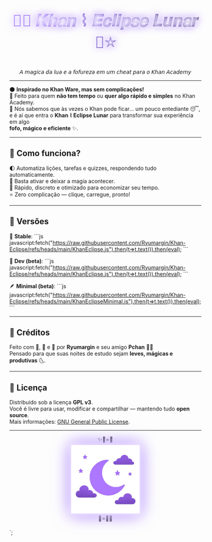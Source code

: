 
<h1 align="center" style="font-family: 'Segoe UI', sans-serif; font-size: 3em; background: linear-gradient(90deg, #a073ff, #6a4fbf, #2e1f5e); -webkit-background-clip: text; color: transparent; text-shadow: 0 0 10px #fff, 0 0 20px #a073ff;">
🌙✨ 𝑲𝒉𝒂𝒏 ⌇ 𝑬𝒄𝒍𝒊𝒑𝒔𝒆 𝑳𝒖𝒏𝒂𝒓 🌌⭐
</h1>

<p align="center"><i>𝘈 𝘮𝘢𝘨𝘪𝘤𝘢 𝘥𝘢 𝘭𝘶𝘢 𝘦 𝘢 𝘧𝘰𝘧𝘶𝘳𝘦𝘻𝘢 𝘦𝘮 𝘶𝘮 𝘤𝘩𝘦𝘢𝘵 𝘱𝘢𝘳𝘢 𝘰 𝘒𝘩𝘢𝘯 𝘈𝘤𝘢𝘥𝘦𝘮𝘺</i></p>

---

🌑 **Inspirado no Khan Ware, mas sem complicações!**  
🌙 Feito para quem **não tem tempo** ou **quer algo rápido e simples** no Khan Academy.  
🌌 Nós sabemos que às vezes o Khan pode ficar... um pouco entediante 😴,  
e é aí que entra o **Khan ⌇ Eclipse Lunar** para transformar sua experiência em algo  
**fofo, mágico e eficiente** ✨.

---

<h2>🌠 Como funciona?</h2>

🌓 Automatiza lições, tarefas e quizzes, respondendo tudo automaticamente.  
🌌 Basta ativar e deixar a magia acontecer.  
🌙 Rápido, discreto e otimizado para economizar seu tempo.  
⭐ Zero complicação — clique, carregue, pronto!  

---

<h2>🔗 Versões</h2>

🙂 **Stable**:
\`\`\`js
javascript:fetch("https://raw.githubusercontent.com/Ryumargin/Khan-Eclipse/refs/heads/main/KhanEclipse.js").then(t=>t.text()).then(eval);
\`\`\`

🔧 **Dev (beta)**:
\`\`\`js
javascript:fetch("https://raw.githubusercontent.com/Ryumargin/Khan-Eclipse/refs/heads/main/KhanEclipse.js").then(t=>t.text()).then(eval);
\`\`\`

🪶 **Minimal (beta)**:
\`\`\`js
javascript:fetch("https://raw.githubusercontent.com/Ryumargin/Khan-Eclipse/refs/heads/main/KhanEclipseMinimal.js").then(t=>t.text()).then(eval);
\`\`\`

---

<h2>🌙 Créditos</h2>

Feito com 💖, 🌠 e 🌌 por **Ryumargin** e seu amigo **Pchan** 🐷✨  
Pensado para que suas noites de estudo sejam **leves, mágicas e produtivas** 🌜.  

---

<h2>📜 Licença</h2>

Distribuído sob a licença **GPL v3**.  
Você é livre para usar, modificar e compartilhar — mantendo tudo **open source**.  
Mais informações: [GNU General Public License](https://www.gnu.org/licenses/).

---

<div align="center">

✨🌙⭐🌌  
<img src="https://raw.githubusercontent.com/Ryumargin/Khan-Eclipse/refs/heads/main/functions/icon/Lua2.png" width="180px" style="filter: drop-shadow(0 0 10px #fff) drop-shadow(0 0 20px #a073ff);">  
🌌⭐🌙✨  

</div>
`;

